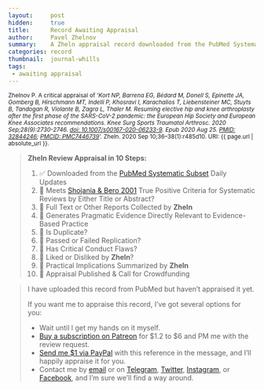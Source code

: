 ```yaml
---
layout:     post
hidden:     true
title:      Record Awaiting Appraisal
author:     Pavel Zhelnov
summary:    A Zheln appraisal record downloaded from the PubMed Systematic Subset daily updates.
categories: record
thumbnail:  journal-whills
tags:
 - awaiting appraisal
---
```


<small>Zhelnov P. A critical appraisal of _‘Kort NP, Barrena EG, Bédard M, Donell S, Epinette JA, Gomberg B, Hirschmann MT, Indelli P, Khosravi I, Karachalios T, Liebensteiner MC, Stuyts B, Tandogan R, Violante B, Zagra L, Thaler M. Resuming elective hip and knee arthroplasty after the first phase of the SARS-CoV-2 pandemic: the European Hip Society and European Knee Associates recommendations. Knee Surg Sports Traumatol Arthrosc. 2020 Sep;28(9):2730-2746. [doi: 10.1007/s00167-020-06233-9](https://doi.org/10.1007/s00167-020-06233-9). Epub 2020 Aug 25. [PMID: 32844246](https://pubmed.gov/32844246); [PMCID: PMC7446739](https://ncbi.nlm.nih.gov/pmc/PMC7446739)’._ Zheln. 2020 Sep 10;36–38(1):r485d10. URI: {{ page.url | absolute_url }}.</small>

> **Zheln Review Appraisal in 10 Steps:**
>
> 1. ✅ Downloaded from the [PubMed Systematic Subset](https://p1m.org/ssb) Daily Updates
> 2. 🔄 Meets [Shojania & Bero 2001](https://www.researchgate.net/publication/11820967_Taking_Advantage_of_the_Explosion_of_Systematic_Reviews_An_Efficient_MEDLINE_Search_Strategy) True Positive Criteria for Systematic Reviews by Either Title or Abstract?
> 3. 🔄 Full Text or Other Reports Collected by **Zheln**
> 4. 🔄 Generates Pragmatic Evidence Directly Relevant to Evidence-Based Practice
> 5. 🔄 Is Duplicate?
> 6. 🔄 Passed or Failed Replication?
> 7. 🔄 Has Critical Conduct Flaws?
> 8. 🔄 Liked or Disliked by **Zheln**?
> 9. 🔄 Practical Implications Summarized by **Zheln**
> 10. 🔄 Appraisal Published & Call for Crowdfunding

> I have uploaded this record from PubMed but haven’t appraised it yet.
>
> If you want me to appraise this record, I’ve got several options for you:
> * Wait until I get my hands on it myself.
> * [Buy a subscription on Patreon](https://patreon.com/zheln) for $1.2 to $6 and PM me with the review request.
> * [Send me $1 via PayPal](https://paypal.me/pjelnov) with this reference in the message, and I’ll happily appraise it for you.
> * Contact me by [email](mailto:pavel@zheln.com) or on [Telegram](https://t.me/drzhelnov), [Twitter](https://twitter.com/drzhelnov), [Instagram](https://instagram.com/igzheln), or [Facebook](https://facebook.com/drzhelnov), and I’m sure we’ll find a way around.
